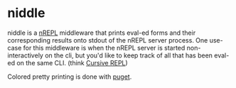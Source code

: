 # niddle

niddle is a [nREPL](https://github.com/nrepl/nrepl) middleware that prints
eval-ed forms and their corresponding results onto stdout of the nREPL server
process. One use-case for this middleware is when the nREPL server is started
non-interactively on the cli, but you'd like to keep track of all that has been
eval-ed on the same CLI. (think [Cursive
REPL](https://cursive-ide.com/userguide/repl.html))

Colored pretty printing is done with [puget](https://github.com/greglook/puget).
